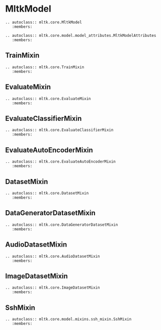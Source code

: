 # MltkModel

```{eval-rst}
.. autoclass:: mltk.core.MltkModel
   :members:

.. autoclass:: mltk.core.model.model_attributes.MltkModelAttributes
   :members:
```


## TrainMixin

```{eval-rst}
.. autoclass:: mltk.core.TrainMixin
   :members:
```

## EvaluateMixin

```{eval-rst}
.. autoclass:: mltk.core.EvaluateMixin
   :members:
```

## EvaluateClassifierMixin

```{eval-rst}
.. autoclass:: mltk.core.EvaluateClassifierMixin
   :members:
```

## EvaluateAutoEncoderMixin

```{eval-rst}
.. autoclass:: mltk.core.EvaluateAutoEncoderMixin
   :members:
```

## DatasetMixin

```{eval-rst}
.. autoclass:: mltk.core.DatasetMixin
   :members:
```

## DataGeneratorDatasetMixin

```{eval-rst}
.. autoclass:: mltk.core.DataGeneratorDatasetMixin
   :members:
```

## AudioDatasetMixin

```{eval-rst}
.. autoclass:: mltk.core.AudioDatasetMixin
   :members:
```

## ImageDatasetMixin

```{eval-rst}
.. autoclass:: mltk.core.ImageDatasetMixin
   :members:
```

## SshMixin

```{eval-rst}
.. autoclass:: mltk.core.model.mixins.ssh_mixin.SshMixin
   :members:
```